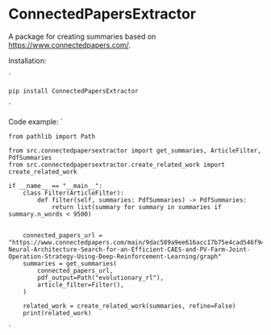 # ConnectedPapersExtractor
A package for creating summaries based on https://www.connectedpapers.com/.

Installation:

`

    pip install ConnectedPapersExtractor
`

Code example:
`

    from pathlib import Path
    
    from src.connectedpapersextractor import get_summaries, ArticleFilter, PdfSummaries
    from src.connectedpapersextractor.create_related_work import create_related_work
    
    if __name__ == "__main__":
        class Filter(ArticleFilter):
            def filter(self, summaries: PdfSummaries) -> PdfSummaries:
                return list(summary for summary in summaries if summary.n_words < 9500)
    
    
        connected_papers_url = "https://www.connectedpapers.com/main/9dac589a9ee616acc17b75e4cad546f94ce6777d/Evolutionary%20Based-Neural-Architecture-Search-for-an-Efficient-CAES-and-PV-Farm-Joint-Operation-Strategy-Using-Deep-Reinforcement-Learning/graph"
        summaries = get_summaries(
            connected_papers_url,
            pdf_output=Path("evolutionary_rl"),
            article_filter=Filter(),
        )
    
        related_work = create_related_work(summaries, refine=False)
        print(related_work)
`